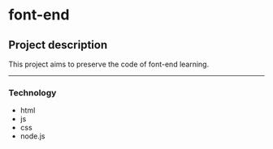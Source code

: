 # font-end
## Project description
This project aims to preserve the code of  font-end learning.

---
### Technology
- html
- js
- css
- node.js
